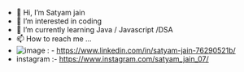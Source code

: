 - 👋 Hi, I’m Satyam jain
- 👀 I’m interested in coding
- 🌱 I’m currently learning Java / Javascript /DSA
- 📫 How to reach me ...
-   ![image](https://github.com/satyamgits07/satyamgits07/assets/129887268/f2dacba8-67c0-4c2a-a822-e922195e4f2d)
 : - https://www.linkedin.com/in/satyam-jain-76290521b/
-   instagram :- https://www.instagram.com/satyam_jain_07/

<!---
satyamgits07/satyamgits07 is a ✨ special ✨ repository because its `README.md` (this file) appears on your GitHub profile.
You can click the Preview link to take a look at your changes.
--->
